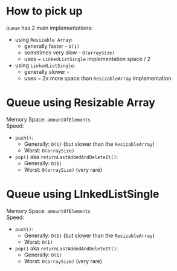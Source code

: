 # How to pick up

`Queue` has 2 main implementations:

- using `Resizable Array`:
    - generally faster - `O(1)`
    - sometimes very slow - `O(arraySize)`
    - uses ~ `LinkedListSingle` implementation space / 2
- using `LinkedListSingle`:
    - generally slower -
    - uses ~ 2x more space than `ResizableArray` implementation

# Queue using Resizable Array

Memory Space: `amountOfElements`  
Speed:

- `push()`:
    - Generally: `O(1)` (but slower than the `ResizableArray`)
    - Worst: `O(arraySize)`
- `pop()` aka `returnLastAddedAndDeleteIt()`:
    - Generally: `O(1)`
    - Worst: `O(arraySize)` (very rare)

# Queue using LInkedListSingle

Memory Space: `amountOfElements`  
Speed:

- `push()`:
    - Generally: `O(1)` (but slower than the `ResizableArray`)
    - Worst: `O(1)`
- `pop()` aka `returnLastAddedAndDeleteIt()`:
    - Generally: `O(1)`
    - Worst: `O(arraySize)` (very rare)
